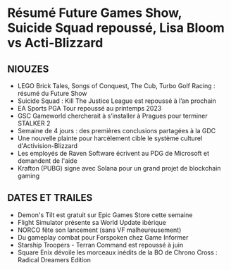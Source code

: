 # Résumé Future Games Show, Suicide Squad repoussé, Lisa Bloom vs Acti-Blizzard

## NIOUZES

- LEGO Brick Tales, Songs of Conquest, The Cub, Turbo Golf Racing : résumé du Future Show
- Suicide Squad : Kill The Justice League est repoussé à l’an prochain
- EA Sports PGA Tour repoussé au printemps 2023
- GSC Gameworld chercherait à s’installer à Pragues pour terminer STALKER 2
- Semaine de 4 jours : des premières conclusions partagées à la GDC
- Une nouvelle plainte pour harcèlement cible le système culturel d'Activision-Blizzard
- Les employés de Raven Software écrivent au PDG de Microsoft et demandent de l'aide
- Krafton (PUBG) signe avec Solana pour un grand projet de blockchain gaming

## DATES ET TRAILES

- Demon's Tilt est gratuit sur Epic Games Store cette semaine
- Flight Simulator présente sa World Update ibérique
- NORCO fête son lancement (sans VF malheureusement)
- Du gameplay combat pour Forspoken chez Game Informer
- Starship Troopers - Terran Command est repoussé à juin
- Square Enix dévoile les morceaux inédits de la BO de Chrono Cross : Radical Dreamers Edition

